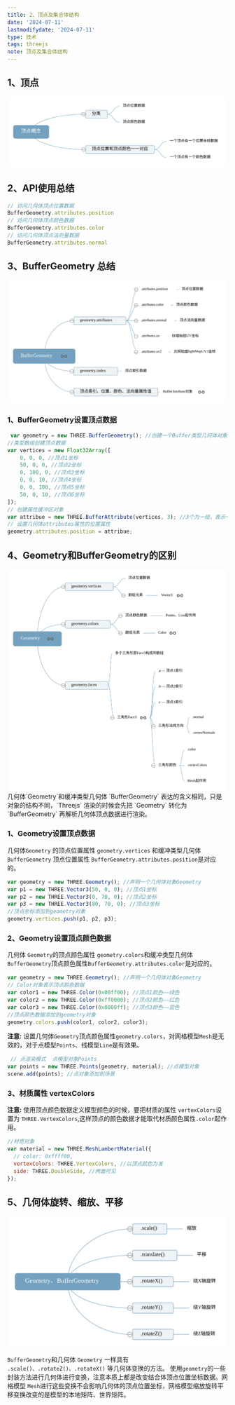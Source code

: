 ```yaml
---
title: 2、顶点及集合体结构
date: '2024-07-11'
lastmodifydate: '2024-07-11'
type: 技术
tags: threejs
note: 顶点及集合体结构
---
```


## 1、顶点

<img src='../../images/threejs/threejs17顶点概念.svg'>

## 2、API使用总结
```js
// 访问几何体顶点位置数据
BufferGeometry.attributes.position
// 访问几何体顶点颜色数据
BufferGeometry.attributes.color
// 访问几何体顶点法向量数据
BufferGeometry.attributes.normal
```

## 3、BufferGeometry 总结

<img src='../../images/threejs/threejs22BufferGeometry.svg'>

### 1、BufferGeometry设置顶点数据
```js
 var geometry = new THREE.BufferGeometry(); //创建一个Buffer类型几何体对象
//类型数组创建顶点数据
var vertices = new Float32Array([
    0, 0, 0, //顶点1坐标
    50, 0, 0, //顶点2坐标
    0, 100, 0, //顶点3坐标
    0, 0, 10, //顶点4坐标
    0, 0, 100, //顶点5坐标
    50, 0, 10, //顶点6坐标
]);
// 创建属性缓冲区对象
var attribue = new THREE.BufferAttribute(vertices, 3); //3个为一组，表示一个顶点的xyz坐标
// 设置几何体attributes属性的位置属性
geometry.attributes.position = attribue;
```

## 4、Geometry和BufferGeometry的区别

<img src='../../images/threejs/threejs22Geometry.svg'>
几何体`Geometry`和缓冲类型几何体 `BufferGeometry` 表达的含义相同，只是对象的结构不同，`Threejs` 渲染的时候会先把 `Geometry` 转化为`BufferGeometry` 再解析几何体顶点数据进行渲染。

### 1、Geometry设置顶点数据
几何体`Geometry` 的顶点位置属性 `geometry.vertices` 和缓冲类型几何体 `BufferGeometry` 顶点位置属性 `BufferGeometry.attributes.position`是对应的。
```js
var geometry = new THREE.Geometry(); //声明一个几何体对象Geometry
var p1 = new THREE.Vector3(50, 0, 0); //顶点1坐标
var p2 = new THREE.Vector3(0, 70, 0); //顶点2坐标
var p3 = new THREE.Vector3(80, 70, 0); //顶点3坐标
//顶点坐标添加到geometry对象
geometry.vertices.push(p1, p2, p3);
```

### 2、Geometry设置顶点颜色数据

几何体 `Geometry`的顶点颜色属性 `geometry.colors`和缓冲类型几何体`BufferGeometry`顶点颜色属性`BufferGeometry.attributes.color`是对应的。
```js
var geometry = new THREE.Geometry(); //声明一个几何体对象Geometry
// Color对象表示顶点颜色数据
var color1 = new THREE.Color(0x00ff00); //顶点1颜色——绿色
var color2 = new THREE.Color(0xff0000); //顶点2颜色——红色
var color3 = new THREE.Color(0x0000ff); //顶点3颜色——蓝色
//顶点颜色数据添加到geometry对象
geometry.colors.push(color1, color2, color3);
```
**注意:** 设置几何体`Geometry`顶点颜色属性`geometry.colors`，对网格模型`Mesh`是无效的，对于点模型`Points`、线模型`Line`是有效果。
```js
 // 点渲染模式  点模型对象Points
var points = new THREE.Points(geometry, material); //点模型对象
scene.add(points); //点对象添加到场景
```
### 3、材质属性 vertexColors
**注意:** 使用顶点颜色数据定义模型颜色的时候，要把材质的属性 `vertexColors`设置为 `THREE.VertexColors`,这样顶点的颜色数据才能取代材质颜色属性`.color`起作用。
```js
//材质对象
var material = new THREE.MeshLambertMaterial({
  // color: 0xffff00,
  vertexColors: THREE.VertexColors, //以顶点颜色为准
  side: THREE.DoubleSide, //两面可见
});
```
## 5、几何体旋转、缩放、平移

<img src='../../images/threejs/threejs23Geometry、BufferGeometry.svg'>

`BufferGeometry`和几何体 `Geometry` 一样具有 `.scale()、.rotateZ()、.rotateX()` 等几何体变换的方法。
使用`geometry`的一些封装方法进行几何体进行变换，注意本质上都是改变结合体顶点位置坐标数据。网格模型 `Mesh`进行这些变换不会影响几何体的顶点位置坐标，网格模型缩放旋转平移变换改变的是模型的本地矩阵、世界矩阵。


<Valine></Valine>